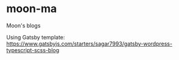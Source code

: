 # moon-ma
Moon's blogs

Using Gatsby template: https://www.gatsbyjs.com/starters/sagar7993/gatsby-wordpress-typescript-scss-blog

